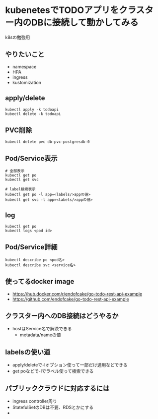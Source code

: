 # kubenetesでTODOアプリをクラスター内のDBに接続して動かしてみる
k8sの勉強用


## やりたいこと
- namespace
- HPA
- ingress
- kustomization


## apply/delete
```
kubectl apply -k todoapi
kubectl delete -k todoapi
```

## PVC削除
```
kubectl delete pvc db-pvc-postgresdb-0 
```

## Pod/Service表示
```
# 全部表示
kubectl get po
kubectl get svc

# label検索表示
kubectl get po -l app=<labels/>appの値>
kubectl get svc -l app=<labels/>appの値>
```

## log
```
kubectl get po
kubectl logs <pod id>
```

## Pod/Service詳細
```
kubectl describe po <pod名>
kubectl describe svc <service名>
```


## 使ってるdocker image
- https://hub.docker.com/r/endofcake/go-todo-rest-api-example
- https://github.com/endofcake/go-todo-rest-api-example

## クラスター内へのDB接続はどうやるか
- hostはService名で解決できる
  - metadata/nameの値


## labelsの使い道
- apply/deleteで-lオプション使って一部だけ適用などできる
- get poなどで-lでラベル使って検索できる


## パブリッククラウドに対応するには
- ingress controller周り
- StatefulSetのDBは不要、RDSとかにする
- 